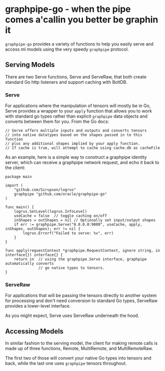 # graphpipe-go - when the pipe comes a'callin you better be graphin it

`graphpipe-go` provides a variety of functions to help you easily serve
and access ml models using the very speedy `graphpipe` protocol.

## Serving Models

There are two Serve functions, Serve and ServeRaw, that both create
standard Go http listeners and support caching with BoltDB.

### Serve

For applications where the manipulation of tensors will mostly be in
Go, Serve provides a wrapper to your `apply` function that allows
you to work with standard go types rather than explicit `graphpipe`
data objects and converts between them for you. From the Go docs:

```
// Serve offers multiple inputs and outputs and converts tensors
// into native datatypes based on the shapes passed in to this function
// plus any additional shapes implied by your apply function.
// If cache is true, will attempt to cache using cache.db as cacheFile
```

As an example, here is a simple way to construct a graphpipe identity
 server, which can receive a graphpipe network request, and echo it back
to the client:

```
package main

import (
    "github.com/Sirupsen/logrus"
    graphpipe "github.com/oracle/graphpipe-go"
)

func main() {
    logrus.SetLevel(logrus.InfoLevel)
    useCache = false  // toggle caching on/off
    inShapes = outShapes = nil // Optionally set input/output shapes
    if err := graphpipe.Serve("0.0.0.0:9000", useCache, apply, inShapes, outShapes); err != nil {
        logrus.Errorf("Failed to serve: %v", err)
    }
}

func apply(requestContext *graphpipe.RequestContext, ignore string, in interface{}) interface{} {
    return in  // using the graphpipe.Serve interface, graphpipe automatically converts
               // go native types to tensors.
}
```

### ServeRaw

For applications that will be passing the tensors directly to another
system for processing and don't need conversion to standard Go types,
ServeRaw provides a lower-level interface.

As you might expect, Serve uses ServeRaw underneath the hood.

## Accessing Models

In similar fashion to the serving model, the client for making remote
calls is made up of three functions, Remote, MultiRemote, and
MultiRemoteRaw.

The first two of those will convert your native Go types into tensors
and back, while the last one uses `graphpipe` tensors throughout.


